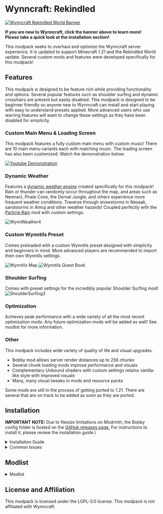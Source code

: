 # Wynncraft: Rekindled
[![Wynncraft Rekindled World Banner][1]][2]

[1]: https://cdn.modrinth.com/data/cached_images/838a9c58769a06b79203a2687415f2e15a856139.webp
[2]:  http://wynncraft.com "Redirect to homepage"

**If you are new to Wynncraft, click the banner above to learn more!**\
**Please take a quick look at the installation section!**

This modpack seeks to overhaul and optimize the Wynncraft server experience. It is updated to support Minecraft 1.21 and the Rekindled World update. Several custom mods and features were developed specifically for this modpack!

## Features

This modpack is designed to be feature rich while providing functionality and options. Several popular features such as shoulder surfing and dynamic crosshairs are present but easily disabled. This modpack is designed to be beginner friendly so anyone new to Wynncraft can install and start playing with easy to understand presets applied. More advanced users who use warring features will want to change these settings as they have been disabled for simplicity.
 
### Custom Main Menu & Loading Screen

This modpack features a fully custom main menu with custom music! There are 10 main menu variants each with matching music. The loading screen has also been customized. Watch the demonstration below:

[![Youtube Demonstration](https://img.youtube.com/vi/KP6yD7GRyTk/0.jpg)](https://www.youtube.com/watch?v=KP6yD7GRyTk)
 
### Dynamic Weather

Features a [dynamic weather engine](https://modrinth.com/mod/wynncraft-dynamic-weather) created specifically for this modpack! Rain or thunder can randomly occur throughout the map, and areas such as Nemract, Pirate Cove, the Dernal Jungle, and others experience more frequent weather conditions. Traverse through snowstorms in Nesaak, sandstorms in Almuj and other weather hazards! Coupled perfectly with the [Particle Rain](https://modrinth.com/mod/particle-rain) mod with custom settings.

![WynnWeather4](https://github.com/user-attachments/assets/ab469bc7-1b67-4001-87b4-7a564c8ca17d)


### Custom Wynntils Preset

Comes preloaded with a custom Wynntils preset designed with simplicity and beginners in mind. More advanced players are recommended to import their own Wynntils settings.

![Wynntils Map](https://cdn.modrinth.com/data/cached_images/72a1c3b9d4decc3099276ef73a345e84e3d490eb.jpeg)
![Wynntils Quest Book](https://cdn.modrinth.com/data/cached_images/761feff2f647833da3f65c2a8dc89303720bb831.png)

### Shoulder Surfing

Comes with preset settings for the incredibly popular Shoulder Surfing mod!
![ShoulderSurfing3](https://github.com/user-attachments/assets/05f3bbdd-b865-4fdb-a702-aefb20bcff3c)


### Optimization

Achieves peak performance with a wide variety of all the most recent optimization mods. Any future optimization mods will be added as well! See modlist for more information.

### Other

This modpack includes wide variety of quality of life and visual upgrades.
- Bobby mod allows server render distances up to 256 chunks
- Several chunk loading mods improve performance and visuals
- Complementary Unbound shaders with custom settings retains vanilla-like style with improved visuals
- Many, many visual tweaks in mods and resource packs

Some mods are still in the process of getting ported to 1.21. There are several that are on track to be added as soon as they are ported.

## Installation

**IMPORTANT NOTE:** Due to filesize limitations on Modrinth, the Bobby config folder is hosted on the [GitHub releases page.](https://github.com/elijahjibben/wynncraft-rekindled-modpack/releases) For instructions to install it, please review the installation guide.\

<details>
<summary>Installation Guide</summary>

# Step One: Download the Modpack
There are three easy ways to download the modpack: The Modrinth app, Prism Launcher, Manually (Minecraft Launcher)

## Modrinth App
1. Download the [Modrinth App](https://modrinth.com/app) and sign in with your Microsoft/Minecraft account.
2. Press the Browse button and search for Wynncraft: Rekindled.
3. Install the modpack.
4. Navigate to the modpack's [GitHub Releases](https://github.com/elijahjibben/wynncraft-rekindled-modpack/releases) panel.
5. Download the file "bobby.zip". This allows you to increase your render distance beyond the server limit of 9 chunks.
6. Navigate to the Modrinth App's Library panel, and select Wynncraft: Rekindled -> Folder.
7. Follow Step Two to install the bobby configuration.

## Prism Launcher
1. Download [Prism Launcer](https://prismlauncher.org/) and sign in with your Microsoft/Minecraft account.
2. Press "Add Instance" in the top right corner.
3. Select the Modrinth panel, and search for "Wynncraft: Rekindled"
4. Make sure the latest version is selected  and press "Ok".
5. Navigate to the modpack's [GitHub Releases](https://github.com/elijahjibben/wynncraft-rekindled-modpack/releases) panel.
6. Download the file "bobby.zip". This allows you to increase your render distance beyond the server limit of 9 chunks.
7. In Prism, select the modpack then press folder.
8. Follow Step Two to install the bobby configuration.

## Manually (Minecraft Launcher)
1. Download the .zip version of the modpack from the [GitHub Releases](https://github.com/elijahjibben/wynncraft-rekindled-modpack/releases) panel.
2. Download the [Fabric Installer](https://fabricmc.net/use/installer/) and install for Minecraft 1.21, Loader Version 1.60.0.
3. Copy the .minecraft folder from the zip file to any location (Roaming recommended)
4. Rename the folder (.wynncraft recommended)
5. Open the Minecraft Launcher
6. Select Minecraft: Java Edition on the left panel
7. Select Installations -> New Installation
8. Select the custom game directory, and set version to the fabric-loader
9. Optional: Set Java arguments from -Xmx2G to higher to allocate more RAM
10. Optional: Download this pack icon to change the instance icon!\
[Rekindled Pack Icon](https://cdn.modrinth.com/data/cached_images/fd52f8703f66b28b37c2b1d782c1584ad4d90973.png)
11. Launch the game and follow Step Three.

# Step Two: Bobby Install
Extract the bobby file into the instance folder. Ensure the file is named:
```
.bobby
```
and contains a folder named:
```
play.wynncraft.com
```
It should look like this:\
![Bobby File Demonstration](https://cdn.modrinth.com/data/cached_images/471bf9ce4475b682f3028b6452bb3486396892de.gif)

# Step Three: Download Voices of Wynn (Optional)
1. Voices of Wynn is a very popular community mod which adds voice acting for every quest in the game.
2. If you are interested, [download the latest version](https://voicesofwynn.com/downloads) and place the mod in the mods folder.

# Step Four: Configurations
1. Bobby Update\
As soon as you are in a world, type the following command into chat:
```
/bobby upgrade
```
This command is required to make bobby register the chunks saved in the instance directory.\
2. Configure Keybinds and Settings\
Take a look through the keybinds menu! I recommend at least changing the "Cast 1-4 Spell" keybinds to suit your mouse/keyboard.\
Look at the Video Settings to suit your computer's performance.

</details>

<details>
<summary>Common Issues</summary>
  
**Crashing**
1. Minecraft 1.21 is the first verion to use Java 21. If you experience a crash, make sure you are using Java 21.

**Main Menu is Glitchy/Clipping**
1. Make sure you are using v1.1.3, as this version fixes many clipping issues.
2. Try pressing CTRL + Alt + R to reload the menu.

</details>

## Modlist


<details>
<summary>Modlist</summary>

- [Sodium Extra](https://modrinth.com/mod/PtjYWJkn)
- [Euphoria Patcher](https://modrinth.com/mod/4H6sumDB)
- [Entity View Distance](https://modrinth.com/mod/ihnBJ6on)
- [CreativeCore](https://modrinth.com/mod/OsZiaDHq)
- [Entity Model Features](https://modrinth.com/mod/4I1XuqiY)
- [Tiny Item Animations](https://modrinth.com/mod/wMkevcSR)
- [Fabric API](https://modrinth.com/mod/P7dR8mSH)
- [Nvidium](https://modrinth.com/mod/SfMw2IZN)
- [Serverpack Priority](https://modrinth.com/mod/56FVCPkz)
- [ChatAnimation](https://modrinth.com/mod/DnNYdJsx)
- [ClickThrough](https://modrinth.com/mod/ERHOxvaH)
- [Architectury](https://modrinth.com/mod/lhGA9TYQ)
- [NotEnoughAnimations](https://modrinth.com/mod/MPCX6s5C)
- [MixinTrace](https://modrinth.com/mod/sGmHWmeL)
- [Enhanced Block Entities](https://modrinth.com/mod/OVuFYfre)
- [ModernFix](https://modrinth.com/mod/nmDcB62a)
- [Dynamic Crosshair](https://modrinth.com/mod/ZcR9weSm)
- [YetAnotherConfigLib](https://modrinth.com/mod/1eAoo2KR)
- [Melody](https://modrinth.com/mod/CVT4pFB2)
- [Continuity](https://modrinth.com/mod/1IjD5062)
- [Visuality](https://modrinth.com/mod/rI0hvYcd)
- [MacOS Input Fixes](https://modrinth.com/mod/x9BrsVME)
- [Blur+ (Fabric)](https://modrinth.com/mod/NK39zBp2)
- [ImmediatelyFast](https://modrinth.com/mod/5ZwdcRci)
- [No Resource Pack Warnings](https://modrinth.com/mod/6xKUDQcB)
- [Animatica](https://modrinth.com/mod/PRN43VSY)
- [More Chat History](https://modrinth.com/mod/8qkXwOnk)
- [Dynamic FPS](https://modrinth.com/mod/LQ3K71Q1)
- [Particle Core](https://modrinth.com/mod/RSeLon5O)
- [Krypton](https://modrinth.com/mod/fQEb0iXm)
- [BetterF3](https://modrinth.com/mod/8shC1gFX)
- [Concurrent Chunk Management Engine](https://modrinth.com/mod/VSNURh3q)
- [Mod Menu](https://modrinth.com/mod/mOgUt4GM)
- [Video Tape](https://modrinth.com/mod/LVTZtqlk)
- [Better Beds](https://modrinth.com/mod/kKwy3HU9)
- [Falling Leaves](https://modrinth.com/mod/WhbRG4iK)
- [More Culling](https://modrinth.com/mod/51shyZVL)
- [Wynncraft Dynamic Weather](https://modrinth.com/mod/6z01GnNz)
- [Entity Texture Features](https://modrinth.com/mod/BVzZfTc1)
- [Remove Hud But Not Hand!](https://modrinth.com/mod/MiPOIx6b)
- [Controlling](https://modrinth.com/mod/xv94TkTM)
- [ClientSideNoteblocks](https://modrinth.com/mod/flmhXQgb)
- [FancyMenu](https://modrinth.com/mod/Wq5SjeWM)
- [Fabric Language Kotlin](https://modrinth.com/mod/Ha28R6CL)
- [Particle Rain](https://modrinth.com/mod/nrikgvxm)
- [Debugify](https://modrinth.com/mod/QwxR6Gcd)
- [FerriteCore](https://modrinth.com/mod/uXXizFIs)
- [Smooth Scrolling Refurbished](https://modrinth.com/mod/trr0scVt)
- [AmbientSounds](https://modrinth.com/mod/fM515JnW)
- [Mineblock's Repeated Utilities](https://modrinth.com/mod/SNVQ2c0g)
- [Sounds](https://modrinth.com/mod/ZouiUX7t)
- [WaveyCapes](https://modrinth.com/mod/kYuIpRLv)
- [3d-Skin-Layers](https://modrinth.com/mod/zV5r3pPn)
- [root project 'Prism'](https://modrinth.com/mod/1OE8wbN0)
- [Zoomify](https://modrinth.com/mod/w7ThoJFB)
- [Bobby](https://modrinth.com/mod/M08ruV16)
- [Legendary Tooltips](https://modrinth.com/mod/atHH8NyV)
- [Fzzy Config](https://modrinth.com/mod/hYykXjDp)
- [Indium](https://modrinth.com/mod/Orvt0mRa)
- [Lithium](https://modrinth.com/mod/gvQqBUqZ)
- [Searchables](https://modrinth.com/mod/fuuu3xnx)
- [Physics Mod](https://modrinth.com/mod/Xy8aRQKS)
- [Presence Footsteps](https://modrinth.com/mod/rcTfTZr3)
- [Iris](https://modrinth.com/mod/YL57xq9U)
- [Shoulder Surfing Reloaded](https://modrinth.com/mod/kepjj2sy)
- [Iceberg](https://modrinth.com/mod/5faXoLqX)
- [Reese's Sodium Options](https://modrinth.com/mod/Bh37bMuy)
- [spark](https://modrinth.com/mod/l6YH9Als)
- [Forge Config API Port](https://modrinth.com/mod/ohNO6lps)
- [Cubes Without Borders](https://modrinth.com/mod/ETlrkaYF)
- [Cloth Config v15](https://modrinth.com/mod/9s6osm5g)
- [YOSBR](https://modrinth.com/mod/WwbubTsV)
- [Konkrete](https://modrinth.com/mod/J81TRJWm)
- [fuy.gg](https://modrinth.com/mod/EMQzFaJ1)
- [Cull Leaves](https://modrinth.com/mod/GNxdLCoP)
- [Sound Physics Remastered](https://modrinth.com/mod/qyVF9oeo)
- [EntityCulling](https://modrinth.com/mod/NNAgCjsB)
- [ScalableLux](https://modrinth.com/mod/Ps1zyz6x)
- [Controlify](https://modrinth.com/mod/DOUdJVEm)
- [Custom Splash Screen](https://modrinth.com/mod/BwFQLeCh)
- [Sodium](https://modrinth.com/mod/AANobbMI)
- [YDM's Weapon Master](https://modrinth.com/mod/qi1sj2da)
- [Barriers Don't Block Rain](https://modrinth.com/mod/CXLh6wxz)
- [Chunks Fade In](https://modrinth.com/mod/JaNmzvA8)
- [Wynntils](https://modrinth.com/mod/dU5Gb9Ab)
</details>

## License and Affiliation
This modpack is licensed under the LGPL-3.0 license. This modpack is not affiliated with Wynncraft.
